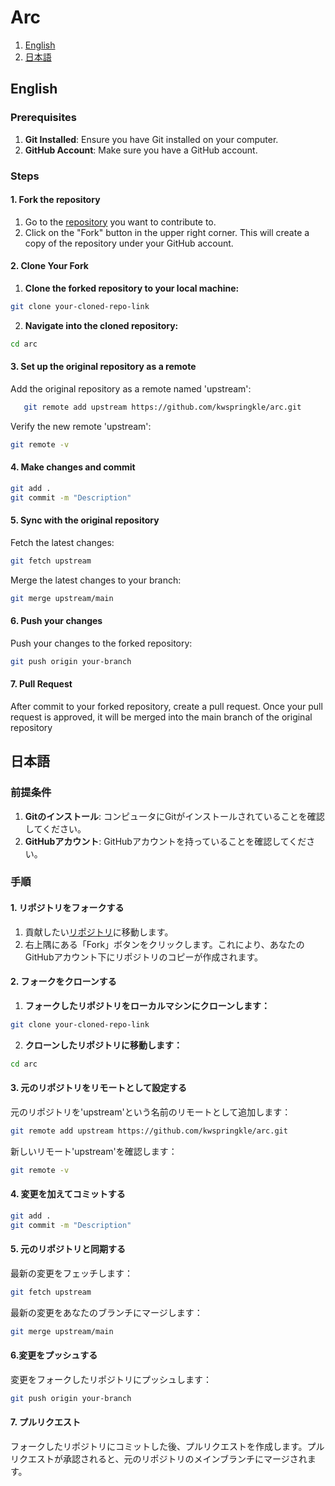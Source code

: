 # Arc

1. [English](#English)
2. [日本語](#日本語)

## English

### Prerequisites

1. **Git Installed**: Ensure you have Git installed on your computer.
2. **GitHub Account**: Make sure you have a GitHub account.

### Steps

#### 1. Fork the repository

1. Go to the [repository](https://github.com/kwspringkle/arc.git) you want to contribute to.
2. Click on the "Fork" button in the upper right corner. This will create a copy of the repository under your GitHub account.

#### 2. Clone Your Fork

1. **Clone the forked repository to your local machine:**
```sh
git clone your-cloned-repo-link
```
2. **Navigate into the cloned repository:**
```sh
cd arc
```
#### 3. Set up the original repository as a remote
Add the original repository as a remote named 'upstream': 
```sh
   git remote add upstream https://github.com/kwspringkle/arc.git
```
Verify the new remote 'upstream':
```sh
git remote -v
```

#### 4. Make changes and commit
```sh
git add .
git commit -m "Description"
```
#### 5. Sync with the original repository
Fetch the latest changes:
```sh
git fetch upstream
```
Merge the latest changes to your branch:
```sh
git merge upstream/main
```
#### 6. Push your changes
Push your changes to the forked repository:
```sh
git push origin your-branch
```
#### 7. Pull Request
After commit to your forked repository, create a pull request. Once your pull request is approved, it will be merged into the main branch of the original repository

## 日本語

### 前提条件

1. **Gitのインストール**: コンピュータにGitがインストールされていることを確認してください。
2. **GitHubアカウント**: GitHubアカウントを持っていることを確認してください。

### 手順

#### 1. リポジトリをフォークする

1. 貢献したい[リポジトリ](https://github.com/kwspringkle/arc.git)に移動します。
2. 右上隅にある「Fork」ボタンをクリックします。これにより、あなたのGitHubアカウント下にリポジトリのコピーが作成されます。

#### 2. フォークをクローンする

1. **フォークしたリポジトリをローカルマシンにクローンします：**
```sh
git clone your-cloned-repo-link
```

2. **クローンしたリポジトリに移動します：**
```sh
cd arc
```

#### 3. 元のリポジトリをリモートとして設定する
元のリポジトリを'upstream'という名前のリモートとして追加します：
```sh
git remote add upstream https://github.com/kwspringkle/arc.git
```
新しいリモート'upstream'を確認します：
```sh
git remote -v
```
#### 4. 変更を加えてコミットする
 ```sh
 git add .
 git commit -m "Description"
 ```
#### 5. 元のリポジトリと同期する
最新の変更をフェッチします：
 ```sh
 git fetch upstream
 ```    
最新の変更をあなたのブランチにマージします：
```sh
git merge upstream/main
```
#### 6.変更をプッシュする
変更をフォークしたリポジトリにプッシュします：  
```sh
git push origin your-branch
```
#### 7. プルリクエスト
フォークしたリポジトリにコミットした後、プルリクエストを作成します。プルリクエストが承認されると、元のリポジトリのメインブランチにマージされます。